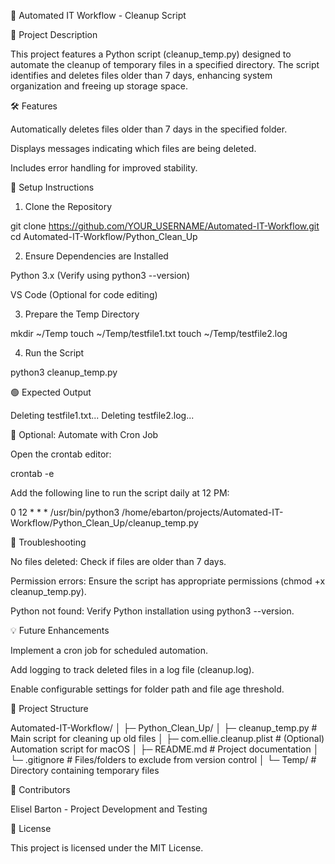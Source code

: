 🚀 Automated IT Workflow - Cleanup Script

📄 Project Description

This project features a Python script (cleanup_temp.py) designed to automate the cleanup of temporary files in a specified directory. The script identifies and deletes files older than 7 days, enhancing system organization and freeing up storage space.

🛠 Features

Automatically deletes files older than 7 days in the specified folder.

Displays messages indicating which files are being deleted.

Includes error handling for improved stability.

🚧 Setup Instructions

1. Clone the Repository

git clone https://github.com/YOUR_USERNAME/Automated-IT-Workflow.git
cd Automated-IT-Workflow/Python_Clean_Up

2. Ensure Dependencies are Installed

Python 3.x (Verify using python3 --version)

VS Code (Optional for code editing)

3. Prepare the Temp Directory

mkdir ~/Temp
touch ~/Temp/testfile1.txt
touch ~/Temp/testfile2.log

4. Run the Script

python3 cleanup_temp.py

🟢 Expected Output

Deleting testfile1.txt...
Deleting testfile2.log...

🚀 Optional: Automate with Cron Job

Open the crontab editor:

crontab -e

Add the following line to run the script daily at 12 PM:

0 12 * * * /usr/bin/python3 /home/ebarton/projects/Automated-IT-Workflow/Python_Clean_Up/cleanup_temp.py

📝 Troubleshooting

No files deleted: Check if files are older than 7 days.

Permission errors: Ensure the script has appropriate permissions (chmod +x cleanup_temp.py).

Python not found: Verify Python installation using python3 --version.

💡 Future Enhancements

Implement a cron job for scheduled automation.

Add logging to track deleted files in a log file (cleanup.log).

Enable configurable settings for folder path and file age threshold.

📂 Project Structure

Automated-IT-Workflow/
│
├─ Python_Clean_Up/
│    ├─ cleanup_temp.py          # Main script for cleaning up old files
│    ├─ com.ellie.cleanup.plist  # (Optional) Automation script for macOS
│    ├─ README.md                # Project documentation
│    └─ .gitignore               # Files/folders to exclude from version control
│
└─ Temp/                         # Directory containing temporary files

👥 Contributors

Elisel Barton - Project Development and Testing

📄 License

This project is licensed under the MIT License.